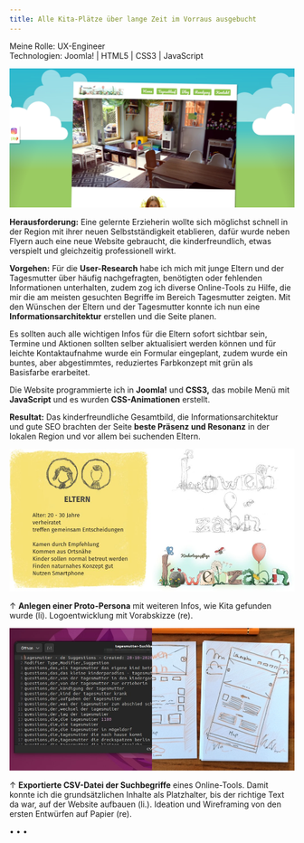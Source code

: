 ```yaml
---
title: Alle Kita-Plätze über lange Zeit im Vorraus ausgebucht
---
```


<p style="font-size: var(--fs-small-text); line-height: var(--lh-small-text); color: var(--col-link)">Meine Rolle: UX-Engineer<br/>
Technologien: Joomla! | HTML5 | CSS3 | JavaScript</p>

![Website Kita Löwenzahn](../images/Website_Kita_Loew_web1.jpg)

**Herausforderung:** Eine gelernte Erzieherin wollte sich möglichst schnell in der Region mit ihrer neuen Selbstständigkeit etablieren, dafür wurde neben Flyern auch eine neue Website gebraucht, die kinderfreundlich, etwas verspielt und gleichzeitig professionell wirkt.

**Vorgehen:** Für die **User-Research** habe ich mich mit junge Eltern und der Tagesmutter über häufig nachgefragten, benötigten oder fehlenden Informationen unterhalten, zudem zog ich diverse Online-Tools zu Hilfe, die mir die am meisten gesuchten Begriffe im Bereich Tagesmutter zeigten. Mit den Wünschen der Eltern und der Tagesmutter konnte ich nun eine **Informationsarchitektur** erstellen und die Seite planen.

Es sollten auch alle wichtigen Infos für die Eltern sofort sichtbar sein, Termine und Aktionen sollten selber aktualisiert werden können und für leichte Kontaktaufnahme wurde ein Formular eingeplant, zudem wurde ein buntes, aber abgestimmtes, reduziertes Farbkonzept mit grün als Basisfarbe erarbeitet.

Die Website programmierte ich in **Joomla!** und **CSS3,** das mobile Menü mit **JavaScript** und es wurden **CSS-Animationen** erstellt.

**Resultat:** Das kinderfreundliche Gesamtbild, die Informationsarchitektur und gute SEO brachten der Seite **beste Präsenz und Resonanz** in der lokalen Region und vor allem bei suchenden Eltern.

![Proto-Persona der Eltern/Mütter](../images/ProtopersonaLoew.jpg)

<p style="font-size: var(--fs-small-text); line-height: var(--lh-small-text)">&#8593; <strong>Anlegen einer Proto-Persona</strong> mit weiteren Infos, wie Kita gefunden wurde (li). Logoentwicklung mit Vorabskizze (re).</p>

![Suchbegriffe im Bereich Tagesmütter](../images/LoewWireframe.jpg)

<p style="font-size: var(--fs-small-text); line-height: var(--lh-small-text)">&#8593; <strong>Exportierte CSV-Datei der Suchbegriffe</strong> eines Online-Tools. Damit konnte ich die grundsätzlichen Inhalte als Platzhalter, bis der richtige Text da war, auf der Website aufbauen (li.). Ideation und Wireframing von den ersten Entwürfen auf Papier (re).</p>

<p>&bull; &bull; &bull;</p>
